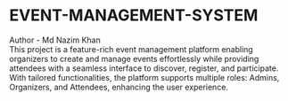 # EVENT-MANAGEMENT-SYSTEM
Author - Md Nazim Khan
<br>
This project is a feature-rich event management platform enabling organizers to create and manage events effortlessly while providing attendees with a seamless interface to discover, register, and participate. 
<br>
With tailored functionalities, the platform supports multiple roles: Admins, Organizers, and Attendees, enhancing the user experience.
